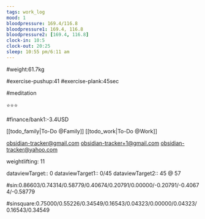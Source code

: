 ```yaml
---
tags: work_log
mood: 1
bloodpressure: 169.4/116.8
bloodpressure1: 169.4, 116.8
bloodpressure2: [169.4, 116.8]
clock-in: 10:5
clock-out: 20:25
sleep: 10:55 pm/6:11 am
---
```


#weight:61.7kg

#exercise-pushup:41
#exercise-plank:45sec

#meditation

⭐⭐⭐

#finance/bank1:-3.4USD

[[todo_family|To-Do @Family]]
[[todo_work|To-Do @Work]]

obsidian-tracker@gmail.com
obsidian-tracker+1@gmail.com
obsidian-tracker@yahoo.com

weightlifting: 11

dataviewTarget:: 0
dataviewTarget1:: 0/45
dataviewTarget2:: 45 @ 57

#sin:0.86603/0.74314/0.58779/0.40674/0.20791/0.00000/-0.20791/-0.40674/-0.58779

#sinsquare:0.75000/0.55226/0.34549/0.16543/0.04323/0.00000/0.04323/0.16543/0.34549


